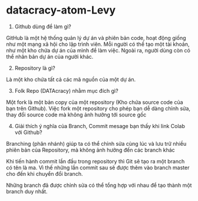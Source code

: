# datacracy-atom-Levy 
1. Github dùng để làm gì?

GitHub là một hệ thống quản lý dự án và phiên bản code, hoạt động giống như một mạng xã hội cho lập trình viên. 
Mỗi người có thể tạo một tài khoản, như một kho chứa dự án của mình để làm việc. Ngoài ra, người dùng còn có thể nhân bản dự án của người khác. 

2. Repository là gì?

Là một kho chứa tất cả các mã nguồn của một dự án. 

3. Folk Repo (DATAcracy) nhằm mục đích gì? 

Một fork là một bản copy của một repository (Kho chứa source code của bạn trên Github). 
Việc fork một repository cho phép bạn dễ dàng chỉnh sửa, thay đổi source code mà không ảnh hưởng tới source gốc

4. Giải thích ý nghĩa của Branch, Commit mesage bạn thấy khi link Colab với Github?

Branching (phân nhánh) giúp ta có thể chỉnh sửa cùng lúc và lưu trữ nhiều phiên bản của Repository, mà không ảnh hưởng đến các branch khác

Khi tiến hành commit lần đầu trong repository thì Git sẽ tạo ra một branch có tên là ma. Vì thế những lần commit sau sẽ được thêm vào branch master cho đến khi chuyển đổi branch.

Những branch đã được chỉnh sửa có thể tổng hợp với nhau để tạo thành một branch duy nhất.


